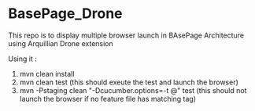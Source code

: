 # BasePage_Drone

This repo is to display multiple browser launch in BAsePage Architecture using Arquillian Drone extension 

Using it :
1) mvn clean install
2) mvn clean test (this should exeute the test and launch the browser)
3) mvn -Pstaging clean "-Dcucumber.options=-t @<random tag>" test   (this should not launch the browser if no feature file has matching tag)


